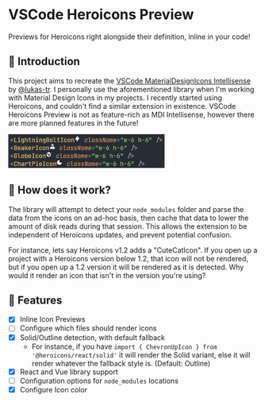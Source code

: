 # VSCode Heroicons Preview

Previews for Heroicons right alongside their definition, inline in your code!

## 👋 Introduction

This project aims to recreate the [VSCode MaterialDesignIcons Intellisense](https://github.com/lukas-tr/vscode-materialdesignicons-intellisense) by [@lukas-tr](https://github.com/lukas-tr). I personally use the aforementioned library when I'm working with Material Design Icons in my projects. I recently started using Heroicons, and couldn't find a similar extension in existence. VSCode Heroicons Preview is not as feature-rich as MDI Intellisense, however there are more planned features in the future!

![Inline Preview](/img/inline_preview.png)

## 🧠 How does it work?
The library will attempt to detect your `node_modules` folder and parse the data from the icons on an ad-hoc basis, then cache that data to lower the amount of disk reads during that session. This allows the extension to be independent of Heroicons updates, and prevent potential confusion.

For instance, lets say Heroicons v1.2 adds a "CuteCatIcon". If you open up a project with a Heroicons version below 1.2, that icon will not be rendered, but if you open up a 1.2 version it will be rendered as it is detected. Why would it render an icon that isn't in the version you're using?

## 🎨 Features
- [x] Inline Icon Previews
- [ ] Configure which files should render icons
- [x] Solid/Outline detection, with default fallback
  - For instance, if you have `import { ChevronUpIcon } from '@heroicons/react/solid'` it will render the Solid variant, else it will render whatever the fallback style is. (Default: Outline)
- [x] React and Vue library support
- [ ] Configuration options for `node_modules` locations
- [x] Configure Icon color